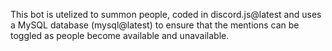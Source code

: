 This bot is utelized to summon people, coded in discord.js@latest and uses a MySQL database (mysql@latest) to ensure that the mentions can be toggled as people become available and unavailable.